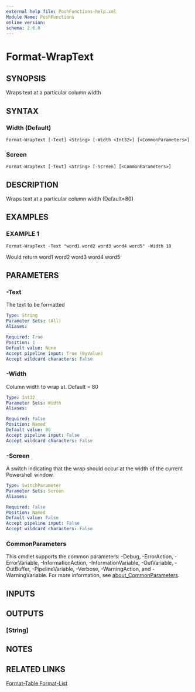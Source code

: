 ```yaml
---
external help file: PoshFunctions-help.xml
Module Name: PoshFunctions
online version:
schema: 2.0.0
---
```


# Format-WrapText

## SYNOPSIS
Wraps text at a particular column width

## SYNTAX

### Width (Default)
```
Format-WrapText [-Text] <String> [-Width <Int32>] [<CommonParameters>]
```

### Screen
```
Format-WrapText [-Text] <String> [-Screen] [<CommonParameters>]
```

## DESCRIPTION
Wraps text at a particular column width (Default=80)

## EXAMPLES

### EXAMPLE 1
```
Format-WrapText -Text "word1 word2 word3 word4 word5" -Width 10
```

Would return
word1 word2
word3 word4
word5

## PARAMETERS

### -Text
The text to be formatted

```yaml
Type: String
Parameter Sets: (All)
Aliases:

Required: True
Position: 1
Default value: None
Accept pipeline input: True (ByValue)
Accept wildcard characters: False
```

### -Width
Column width to wrap at.
Default = 80

```yaml
Type: Int32
Parameter Sets: Width
Aliases:

Required: False
Position: Named
Default value: 80
Accept pipeline input: False
Accept wildcard characters: False
```

### -Screen
A switch indicating that the wrap should occur at the width of the current Powershell window.

```yaml
Type: SwitchParameter
Parameter Sets: Screen
Aliases:

Required: False
Position: Named
Default value: False
Accept pipeline input: False
Accept wildcard characters: False
```

### CommonParameters
This cmdlet supports the common parameters: -Debug, -ErrorAction, -ErrorVariable, -InformationAction, -InformationVariable, -OutVariable, -OutBuffer, -PipelineVariable, -Verbose, -WarningAction, and -WarningVariable. For more information, see [about_CommonParameters](http://go.microsoft.com/fwlink/?LinkID=113216).

## INPUTS

## OUTPUTS

### [String]
## NOTES

## RELATED LINKS

[Format-Table
Format-List]()

